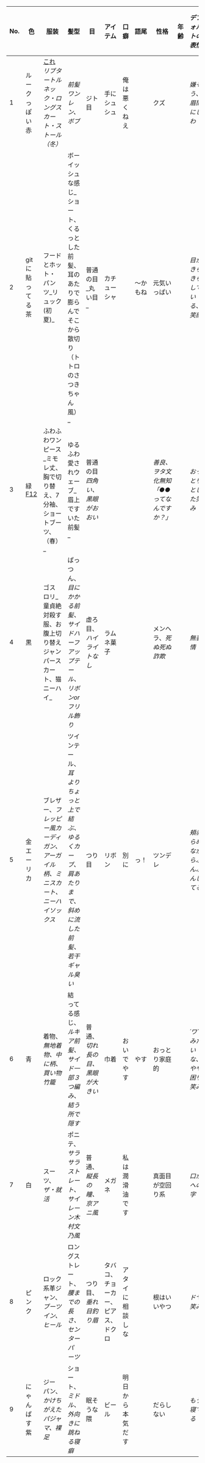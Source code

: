 | No. | 色 | 服装 | 髪型 | 目 | アイテム | 口癖 | 語尾| 性格 | 年齢 | _デフォルトの表情_ | _パンツ紳士と遭遇した時の表情_ | 
|-----------|------------|------------|-----------|------------|------------|-----------|------------|------------|-----------|------------|------------|
| 1 | ルークっぽい赤 | [これ](http://i7.wimg.jp/coordinate/fwpyw0/20130711174110685/20130711174110685_500.jpg) _リブタートルネック・ロングスカート・ストール（冬）_| _前髪ワンレン、ボブ_ | ジト目 | 手にシュシュ | 俺は悪くねえ |  | クズ | |_嫌そう、眉間にしわ_ | _嫌悪/敵意/驚愕_|
| 2 | gitに貼ってる茶 | フードとホット・パンツ_リュック(初夏)_ | ボーイッシュな感じ_ショート、くるっとした前髪、耳のあたりで膨らんでそこから散切り（トトロのさつきちゃん風）_ | 普通の目_丸い目_ | カチューシャ | | 〜かもね |  元気いっぱい | |_目がきらきらしている、笑顔_ | _？/笑顔のまま固まる_|
| 3 | 緑[F12](http://livedoor.4.blogimg.jp/amosaic/imgs/e/2/e22da30f.jpg) | ふわふわワンピース_ミモレ丈、胸で切り替え、7分袖、ショートブーツ、（春）_ | ゆるふわ愛されウェーブ_眉上ですいた前髪_ | 普通の目 _四角い、黒眼がおおい_ |  |  | | _善良、ヲタ文化無知「●●ってなんですか？」_ | |_おっとりとした笑み_ | _恐怖/泣く_|
| 4 | 黒 | ゴスロリ_童貞絶対殺す服、お腹上切り替えジャンパースカート、猫ニーハイ_ | ぱっつん、_目にかかる前髪、サイドハーフアップテール、リボンorフリル飾り_ | 虚ろ目、_ハイライトなし_ | ラムネ菓子 | | | メンヘラ、_死ぬ死ぬ詐欺_ | |_無表情_ | _驚愕/汗ダラダラ_|
| 5 | 金エーリカ | ブレザー、_フレッピー風カーディガン、アーガイル柄、ミニスカート、ニーハイソックス_ | ツインテール、_耳よりちょっと上で結ぶ、ゆるくカーブ、肩あたりまで、斜めに流した前髪、若干ギャル臭い_ | つり目 | リボン | 別に | っ！ | ツンデレ | |_頬赤らめながらぷんぷんしてる_ | _驚愕/泣く「ぴゃあ！」_|
| 6 | 青 | 着物、_無地着物、中に柄、買い物竹籠_ | 結ってる感じ、_ルキア前髪、サイド一部３つ編み、結う所で隠す_ | 普通、_切れ長の目、黒眼が大きい_ | 巾着 | おいでやす | やす | おっとり家庭的 | |_´ワ`みたいな、やや困り笑み_ | _！/笑顔のまま固まる_|
| 7 | 白 | スーツ、_ザ・就活_ | ポニテ、_サラサラストレート、サイレーン木村文乃風_| 普通、_縦長の瞳、京アニ風_ | メガネ | 私は潤滑油です | | 真面目が空回り系 | |_口がへの字_ | _恐怖、叫ぶ_|
| 8 | ピンク | ロック系革ジャン、_ブーツイン、ヒール_ | ロングストレート、_腰までの長さ、センターパーツ_ | つり目、_垂れ目釣り眉_ | タバコ、チョーカー、ピアス、ドクロ | アタイに相談しな | | 根はいいやつ | | _ドヤ笑み_ | _敵意_|
| 9 | にゃんぱす紫 | ジーパン、_かけちがえたパジャマ、裸足_ | ショート、_ミドル、外向きに跳ねる寝癖_ | 眠そうな隈 | ビール | 明日から本気だす | | だらしない | |_もう寝てる_ | _猫化_|
